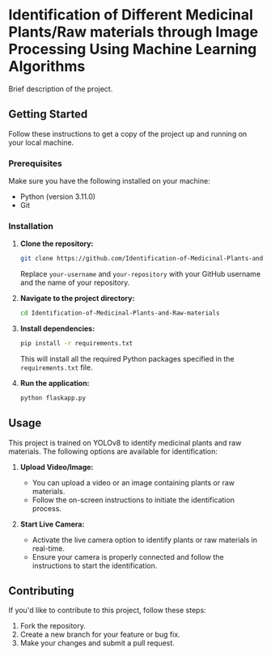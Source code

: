 
# Identification of Different Medicinal Plants/Raw materials through Image Processing Using Machine Learning Algorithms

Brief description of the project.

## Getting Started

Follow these instructions to get a copy of the project up and running on your local machine.

### Prerequisites

Make sure you have the following installed on your machine:

- Python (version 3.11.0)
- Git

### Installation

1. **Clone the repository:**

   ```bash
   git clone https://github.com/Identification-of-Medicinal-Plants-and-Raw-materials/your-repository.git
   ```

   Replace `your-username` and `your-repository` with your GitHub username and the name of your repository.

2. **Navigate to the project directory:**

   ```bash
   cd Identification-of-Medicinal-Plants-and-Raw-materials
   ```

3. **Install dependencies:**

   ```bash
   pip install -r requirements.txt
   ```

   This will install all the required Python packages specified in the `requirements.txt` file.

4. **Run the application:**

   ```bash
   python flaskapp.py
   ```

## Usage

This project is trained on YOLOv8 to identify medicinal plants and raw materials. The following options are available for identification:

1. **Upload Video/Image:**
   - You can upload a video or an image containing plants or raw materials.
   - Follow the on-screen instructions to initiate the identification process.

2. **Start Live Camera:**
   - Activate the live camera option to identify plants or raw materials in real-time.
   - Ensure your camera is properly connected and follow the instructions to start the identification.

## Contributing

If you'd like to contribute to this project, follow these steps:

1. Fork the repository.
2. Create a new branch for your feature or bug fix.
3. Make your changes and submit a pull request.
